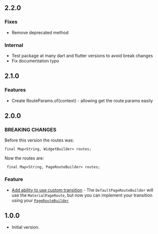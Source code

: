 ## 2.2.0

### Fixes

- Remove deprecated method

### Internal

- Test package at many dart and flutter versions to avoid break changes
- Fix documentation typo

## 2.1.0

### Features

- Create RouteParams.of(context) - allowing get the route params easily

## 2.0.0

### BREAKING CHANGES

Before this version the routes was:
```
final Map<String, WidgetBuilder> routes;
```

Now the routes are:
```
 final Map<String, PageRouteBuilder> routes;
```

### Feature

- [Add ability to use custom transition](https://github.com/dukex/better_router/commit/00dedae3a1a37365209d6ac3e117bc7acf895e1f) - The `DefaultPageRouteBuilder` will use the `MaterialPageRoute`, but now you can implement your transition using your [`PageRouteBuilder`](https://github.com/dukex/better_router/commit/00dedae3a1a37365209d6ac3e117bc7acf895e1f#diff-a36c9b11e73e4ebd500e1f1b48a515840096cc5ca0578beebc88af4ab287cb22R6)


## 1.0.0

- Initial version.
